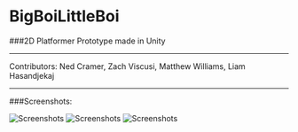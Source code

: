 # BigBoiLittleBoi


###2D Platformer Prototype made in Unity

----
Contributors: Ned Cramer, Zach Viscusi, Matthew Williams, Liam Hasandjekaj

----

###Screenshots:

![Screenshots][ss1]
![Screenshots][ss2]
![Screenshots][ss3]

[ss1]: /Users/NedCramer1/Desktop/GameDev/Bois/Screenshots/Screenshot1.png
[ss2]: /Users/NedCramer1/Desktop/GameDev/Bois/Screenshots/Screenshot2.png
[ss3]: https://imgur.com/a/T8Wwx9R





